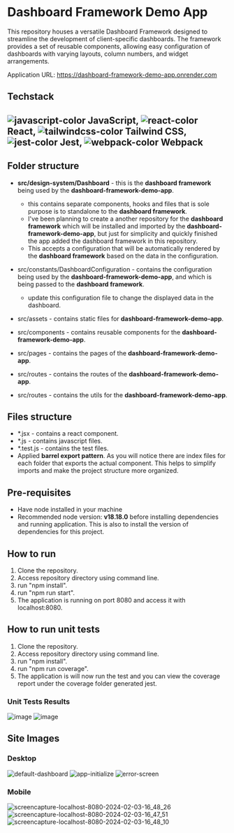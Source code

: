 # Dashboard Framework Demo App
This repository houses a versatile Dashboard Framework designed to streamline the development of client-specific dashboards. The framework provides a set of reusable components, allowing easy configuration of dashboards with varying layouts, column numbers, and widget arrangements.

Application URL: https://dashboard-framework-demo-app.onrender.com

## Techstack
##  ![javascript-color](https://github.com/jercatallo/dashboard-framework-demo-app/assets/49897728/5baa6eb0-ef53-49a2-9445-328f78567010) JavaScript, ![react-color](https://github.com/jercatallo/dashboard-framework-demo-app/assets/49897728/298662a4-b2b8-45c2-81c1-b8b199bd4e77) React, ![tailwindcss-color](https://github.com/jercatallo/dashboard-framework-demo-app/assets/49897728/4df9e04f-2c66-4bc9-89f8-5c466c3a9ea0) Tailwind CSS, ![jest-color](https://github.com/jercatallo/dashboard-framework-demo-app/assets/49897728/4d0a5aa0-e98a-4632-b7b7-36f9e035bbc9) Jest, ![webpack-color](https://github.com/jercatallo/dashboard-framework-demo-app/assets/49897728/5a8db7ff-5cc7-4def-84d0-6475e4f49db0) Webpack

## Folder structure
- **src/design-system/Dashboard** - this is the **dashboard framework** being used by the **dashboard-framework-demo-app**.
   - this contains separate components, hooks and files that is sole purpose is to standalone to the **dashboard framework**.
   - I've been planning to create a another repository for the **dashboard framework** which will be installed and imported by the **dashboard-framework-demo-app**, but just for simplicity and quickly finished the app added the dashboard framework in this repository.
   - This accepts a configuration that will be automatically rendered by the **dashboard framework** based on the data in the configuration.

- src/constants/DashboardConfiguration - contains the configuration being used by the **dashboard-framework-demo-app**, and which is being passed to the **dashboard framework**.
   - update this configuration file to change the displayed data in the dashboard. 
- src/assets - contains static files for **dashboard-framework-demo-app**.
- src/components - contains reusable components for the **dashboard-framework-demo-app**.
- src/pages - contains the pages of the **dashboard-framework-demo-app**.
- src/routes - contains the routes of the **dashboard-framework-demo-app**.
- src/routes - contains the utils for the **dashboard-framework-demo-app**.
  
## Files structure
- *.jsx - contains a react component.
- *.js - contains javascript files.
- *.test.js - contains the test files.
- Applied **barrel export pattern**. As you will notice there are index files for each folder that exports the actual component. This helps to simplify imports and make the project structure more organized.

## Pre-requisites
- Have node installed in your machine
- Recommended node version: **v18.18.0** before installing dependencies and running application. This is also to install the version of dependencies for this project.
  
## How to run
1. Clone the repository.
2. Access repository directory using command line.
3. run "npm install".
4. run "npm run start".
5. The application is running on port 8080 and access it with localhost:8080.

## How to run unit tests
1. Clone the repository.
2. Access repository directory using command line.
3. run "npm install".
4. run "npm run coverage".
5. The application is will now run the test and you can view the coverage report under the coverage folder generated jest.

### Unit Tests Results
![image](https://github.com/jercatallo/dashboard-framework-demo-app/assets/49897728/4bdcc1b9-533c-458d-bb6c-0db3fc522509)
![image](https://github.com/jercatallo/dashboard-framework-demo-app/assets/49897728/59ec2a1c-2af1-43ba-80db-bcfb583f14aa)

## Site Images
### Desktop
![default-dashboard](https://github.com/jercatallo/dashboard-framework-demo-app/assets/49897728/0f253a4e-168e-47e5-90b7-180a9b843f12)
![app-initialize](https://github.com/jercatallo/dashboard-framework-demo-app/assets/49897728/c084ffb2-17ca-4198-857e-0e5a4f7cc267)
![error-screen](https://github.com/jercatallo/dashboard-framework-demo-app/assets/49897728/8b791752-8198-4462-acb9-4953e58f7f09)

### Mobile
![screencapture-localhost-8080-2024-02-03-16_48_26](https://github.com/jercatallo/dashboard-framework-demo-app/assets/49897728/a52ae387-6f54-4ecc-a3c7-8e4d6f8ae1c6) <br/>
![screencapture-localhost-8080-2024-02-03-16_47_51](https://github.com/jercatallo/dashboard-framework-demo-app/assets/49897728/d75ff29f-1df8-4ac7-8241-65739c1078c4)  <br/>
![screencapture-localhost-8080-2024-02-03-16_48_10](https://github.com/jercatallo/dashboard-framework-demo-app/assets/49897728/9b43cf84-2d35-4a8d-8aad-2304c0dc62ea)  <br/>

